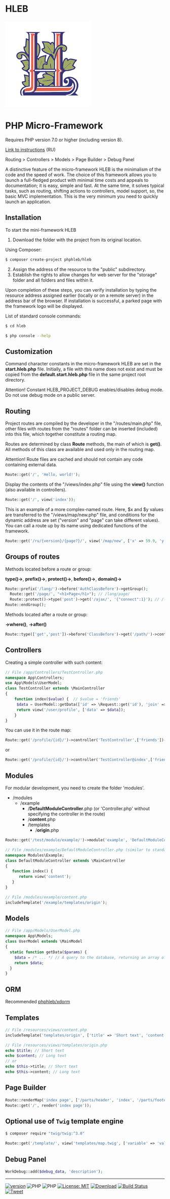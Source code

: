 
# HLEB
### [![HLEB LOGO](https://raw.githubusercontent.com/phphleb/hleb/f95d0092692c082c1b2b0d96c75dcaf68600b73b/public/images/logo.png)](https://github.com/phphleb/hleb/tree/master)
# PHP Micro-Framework

Requires PHP version 7.0 or higher (including version 8).

[Link to instructions](https://phphleb.ru/ru/v1/) (RU)

Routing > Controllers > Models > Page Builder > Debug Panel

A distinctive feature of the micro-framework HLEB is the minimalism of the code and the speed of work. The choice of this framework allows you to launch a full-fledged product with minimal time costs and appeals to documentation; it is easy, simple and fast.
At the same time, it solves typical tasks, such as routing, shifting actions to controllers, model support, so, the basic MVC implementation. This is the very minimum you need to quickly launch an application. 

Installation
-----------------------------------
To start the mini-framework HLEB 
1. Download the folder with the project from its original location.

Using Composer:
```bash
$ composer create-project phphleb/hleb
```
2. Assign the address of the resource to the "public" subdirectory.
3. Establish the rights to allow changes for web server for the "storage" folder and all folders and files within it.

Upon completion of these steps, you can verify installation by typing the resource address assigned earlier (locally or on a remote server) in the address bar of the browser. If installation is successful, a parked page with the framework logo will be displayed.

List of standard console commands:
```bash
$ cd hleb
```
```bash
$ php console --help
```

Customization
-----------------------------------
Command character constants in the micro-framework HLEB are set in the **start.hleb.php** file. Initially, a file with this name does not exist and must be copied from the **default.start.hleb.php** file in the same project root directory.

Attention! Constant HLEB_PROJECT_DEBUG enables/disables debug mode. Do not use debug mode on a public server.


Routing
-----------------------------------
Project routes are compiled by the developer in the "/routes/main.php" file, other files with routes from the "routes" folder can be inserted (included) into this file, which together constitute a routing map.

Routes are determined by class **Route** methods, the main of which is **get()**. All methods of this class are available and used only in the routing map.

Attention! Route files are cached and should not contain any code containing external data.

```php
Route::get('/', 'Hello, world!');
```

Display the contents of the "/views/index.php" file using the **view()** function (also available in controllers).
```php
Route::get('/', view('index'));
```

This is an example of a more complex-named route. Here, $x and $y values are transferred to the "/views/map/new.php" file, and conditions for the dynamic address are set ("version" and "page" can take different values). You can call a route up by its name using dedicated functions of the framework.
```php
Route::get('/ru/{version}/{page?}/', view('/map/new', ['x' => 59.9, 'y' => 30.3]))->where(['version' => '[a-z0-9]+', 'page' => '[a-z]+'])->name('RouteName'); // /ru/.../.../ or /ru/.../

```


Groups of routes
-----------------------------------

Methods located before a route or group:

**type()->**, **prefix()->**, **protect()->**, **before()->**, **domain()->**

```php
Route::prefix('/lang/')->before('AuthClassBefore')->getGroup();
  Route::get('/page/', "<h1>Page</h1>"); // /lang/page/
  Route::protect()->type('post')->get('/ajax/', '{"connect":1}'); // /lang/ajax/
Route::endGroup();
```
Methods located after a route or group:

**->where()**, **->after()**

```php
Route::type(['get','post'])->before('ClassBefore')->get('/path/')->controller('ClassController')->after('ClassAfter');

```

Controllers
-----------------------------------
Creating a simple controller with such content:
```php
// File /app/Controllers/TestController.php
namespace App\Controllers;
use App\Models\UserModel;
class TestController extends \MainController
{
    function index($value) {  // $value = 'friends'
     $data = UserModel::getData(['id' => \Request::get('id'), 'join' => $value]);
     return view('/user/profile', ['data' => $data]);
    }
}
```
You can use it in the route map:

```php
Route::get('/profile/{id}/')->controller('TestController',['friends'])->where(['id' => '[0-9]+']);
```  
or

```php
Route::get('/profile/{id}/')->controller('TestController@index',['friends'])->where(['id' => '[0-9]+']);
``` 

Modules
-----------------------------------
For modular development, you need to create the folder 'modules'.

+ /modules
  + /example    
    + /**DefaultModuleController**.php (or 'Controller.php' without specifying the controller in the route)
    + /**content**.php
    + /templates
       + /**origin**.php
```php
Route::get('/test/module/example/')->module('example', 'DefaultModuleController');
``` 

```php
// File /modules/example/DefaultModuleController.php (similar to standard controller)
namespace Modules\Example;
class DefaultModuleController extends \MainController
{
   function index() {
      return view('content');
   }
}
```
```php
// File /modules/example/content.php
includeTemplate('/example/templates/origin');

```

Models
-----------------------------------
 ```php
// File /app/Models/UserModel.php
namespace App\Models;
class UserModel extends \MainModel
{
   static function getData($params) {
     $data = /* ... */ // A query to the database, returning an array of user data.
     return $data;
   }
}
```

ORM
-----------------------------------
Recommended [phphleb/xdorm](https://github.com/phphleb/xdorm)

Templates
-----------------------------------
```php
// File /resources/views/content.php
includeTemplate('templates/origin', ['title' => 'Short text', 'content' => 'Long text']);
```
```php
// File /resources/views/templates/origin.php
echo $title; // Short text
echo $content; // Long text
// or
echo $this->title; // Short text
echo $this->content; // Long text
```


Page Builder
-----------------------------------
```php
Route::renderMap('index page', ['/parts/header', 'index', '/parts/footer']);
Route::get('/', render('index page'));
```

Optional use of `Twig` template engine
-----------------------------------
```bash
$ composer require "twig/twig:^3.0"
```

```php
Route::get('/template/', view('templates/map.twig', ['variable' => 'value']));
```

Debug Panel
-----------------------------------
```php
WorkDebug::add($debug_data, 'description');
```


-----------------------------------


 [![version](https://img.shields.io/badge/packagist-v1.5.53-blue)](https://packagist.org/packages/phphleb/hleb) ![PHP](https://img.shields.io/badge/PHP-7-lightgray) ![PHP](https://img.shields.io/badge/PHP-8-lightgray) [![License: MIT](https://img.shields.io/badge/License-MIT%20(Free)-brightgreen.svg)](https://github.com/phphleb/hleb/blob/master/LICENSE)  [![Download](https://img.shields.io/badge/Download-0,5%20MB-blue)](https://github.com/phphleb/hleb/archive/master.zip)  [![Build Status](https://travis-ci.com/phphleb/hleb.svg?branch=master)](https://travis-ci.com/phphleb/hleb) [![Tweet](https://img.shields.io/twitter/url/http/shields.io.svg?style=social)](https://twitter.com/intent/tweet?text=Use%20a%20fast%20and%20simple%20PHP%207-8%20microframework&url=https://github.com/phphleb/hleb&via=phphleb&hashtags=php7,php8,framework,developers)
